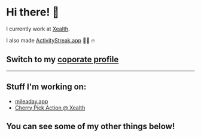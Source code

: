 # Hi there! 🤙

I currently work at [Xealth](https://github.com/Xealth). 

I also made [ActivityStreak.app](https://activitystreak.app) 🏃‍♂️ 🔥


## Switch to my [coporate profile](https://github.com/arivera-xealth)


----
## Stuff I'm working on:
- [mileaday.app](https://github.com/bagelhouse/mileaday)
- [Cherry Pick Action @ Xealth](https://github.com/Xealth/cherry-pick-action)

## You can see some of my other things below!
